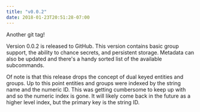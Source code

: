```yaml
---
title: "v0.0.2"
date: 2018-01-23T20:51:28-07:00
---
```


Another git tag!

Version 0.0.2 is released to GitHub.  This version contains basic
group support, the ability to chance secrets, and persistent storage.
Metadata can also be updated and there's a handy sorted list of the
available subcommands.

Of note is that this release drops the concept of dual keyed entities
and groups.  Up to this point entities and groups were indexed by the
string name and the numeric ID.  This was getting cumbersome to keep
up with and so the numeric index is gone.  It will likely come back in
the future as a higher level index, but the primary key is the string
ID.
